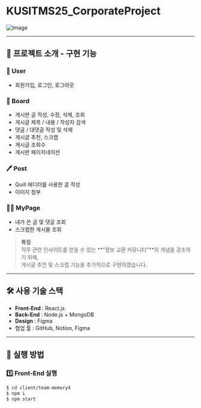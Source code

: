 # KUSITMS25_CorporateProject

![Image](https://github.com/user-attachments/assets/4ca9d17d-e514-49b3-a6e2-be651e256a93)

---

## 📑 프로젝트 소개 - 구현 기능
### 👤 User
- 회원가입, 로그인, 로그아웃

### 📝 Board
- 게시판 글 작성, 수정, 삭제, 조회
- 게시글 제목 / 내용 / 작성자 검색
- 댓글 / 대댓글 작성 및 삭제
- 게시글 추천, 스크랩
- 게시글 조회수
- 게시판 페이지네이션

### 🖊 Post
- Quill 에디터를 사용한 글 작성
- 이미지 첨부

### 🙍‍♂️ MyPage
- 내가 쓴 글 및 댓글 조회
- 스크랩한 게시물 조회

> **특징**  
> 직무 관련 인사이트를 얻을 수 있는 **“정보 교환 커뮤니티”**의 개념을 강조하기 위해,  
> 게시글 추천 및 스크랩 기능을 추가적으로 구현하였습니다.

---

## 🛠 사용 기술 스택
- **Front-End** : React.js  
- **Back-End** : Node.js + MongoDB  
- **Design** : Figma  
- 협업 툴 : GitHub, Notion, Figma

---

## 📗 실행 방법
### 1️⃣ Front-End 실행
```bash
$ cd client/team-memory4
$ npm i
$ npm start

